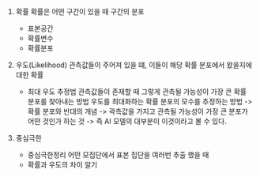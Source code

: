 1. 확률
   확률은 어떤 구간이 있을 때 구간의 분포
   
   - 표본공간
   - 확률변수
   - 확률분포

2. 우도(Likelihood)
   관측값들이 주어져 있을 떄, 이들이 해당 확률 분포에서 왔을지에대한 확률

   - 최대 우도 추정법
     관측값들이 존재할 때 그렇게 관측될 가능성이 가장 큰 확률 분포를 찾아내는 방법
     우도를 최대화하는 확률 분포의 모수를 추정하는 방법
     -> 확률 분포와 반대의 개념
     -> 곽측값을 가지고 관측될 가능성이 가장 큰 분포가 어떤 것인가 하는 것
     -> 즉 AI 모델의 대부분이 이것이라고 볼 수 있다.


3. 중심극한
   - 중심극한정리
     어떤 모집단에서 표본 집단을 여러번 추출 했을 때 





   * 확률과 우도의 차이 알기
   

